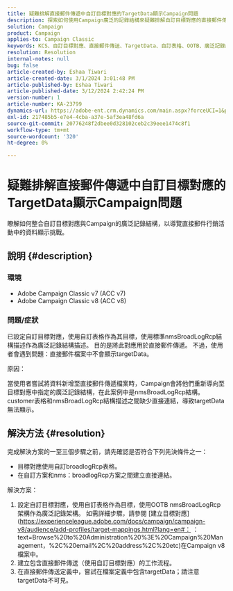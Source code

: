 ```yaml
---
title: 疑難排解直接郵件傳遞中自訂目標對應的TargetData顯示Campaign問題
description: 探索如何使用Campaign廣泛的記錄結構來疑難排解自訂目標對應的直接郵件傳送中的資料顯示問題。
solution: Campaign
product: Campaign
applies-to: Campaign Classic
keywords: KCS、自訂目標對應、直接郵件傳送、TargetData、自訂表格、OOTB、廣泛記錄結構、工作流程、連結建立、行銷活動、疑難排解
resolution: Resolution
internal-notes: null
bug: false
article-created-by: Eshaa Tiwari
article-created-date: 3/1/2024 3:01:48 PM
article-published-by: Eshaa Tiwari
article-published-date: 3/12/2024 2:42:24 PM
version-number: 1
article-number: KA-23799
dynamics-url: https://adobe-ent.crm.dynamics.com/main.aspx?forceUCI=1&pagetype=entityrecord&etn=knowledgearticle&id=661aa79b-dcd7-ee11-9078-6045bd006b25
exl-id: 217485b5-e7e4-4cba-a37e-5af3ea48fd6a
source-git-commit: 20776248f2dbee0d328102ceb2c39eee1474c8f1
workflow-type: tm+mt
source-wordcount: '320'
ht-degree: 0%

---
```


# 疑難排解直接郵件傳遞中自訂目標對應的TargetData顯示Campaign問題


瞭解如何整合自訂目標對應與Campaign的廣泛記錄結構，以導覽直接郵件行銷活動中的資料顯示挑戰。

## 說明 {#description}


### 環境

- Adobe Campaign Classic v7 (ACC v7)
- Adobe Campaign Classic v8 (ACC v8)


### 問題/症狀

已設定自訂目標對應，使用自訂表格作為其目標，使用標準nmsBroadLogRcp結構描述作為廣泛記錄結構描述。 目的是將此對應用於直接郵件傳遞。 不過，使用者會遇到問題：直接郵件檔案中不會顯示targetData。

原因：

當使用者嘗試將資料新增至直接郵件傳遞檔案時，Campaign會將他們重新導向至目標對應中指定的廣泛記錄結構，在此案例中是nmsBroadLogRcp結構。 customer表格和nmsBroadLogRcp結構描述之間缺少直接連結，導致targetData無法顯示。


## 解決方法 {#resolution}


完成解決方案的一至三個步驟之前，請先確認是否符合下列先決條件之一：

- 目標對應使用自訂broadlogRcp表格。
- 在自訂方案和nms：broadlogRcp方案之間建立直接連結。


解決方案：

1. 設定自訂目標對應，使用自訂表格作為目標，使用OOTB nmsBroadLogRcp架構作為廣泛記錄架構。 如需詳細步驟，請參閱 [建立目標對應](https://experienceleague.adobe.com/docs/campaign/campaign-v8/audience/add-profiles/target-mappings.html?lang=en#： ：text=Browse%20to%20Administration%20%3E%20Campaign%20Management，%2C%20email%2C%20address%2C%20etc)在Campaign v8檔案中。
2. 建立包含直接郵件傳送（使用自訂目標對應）的工作流程。
3. 在直接郵件傳送定義中，嘗試在檔案定義中包含targetData；請注意targetData不可見。
